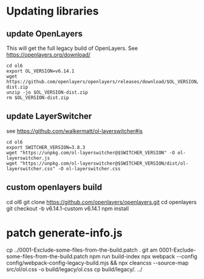# Updating libraries

## update OpenLayers

This will get the full legacy build of OpenLayers. See https://openlayers.org/download/

```shell
cd ol6
export OL_VERSION=v6.14.1
wget https://github.com/openlayers/openlayers/releases/download/$OL_VERSION/$OL_VERSION-dist.zip
unzip -jo $OL_VERSION-dist.zip
rm $OL_VERSION-dist.zip
```

## update LayerSwitcher

see https://github.com/walkermatt/ol-layerswitcher#js

```shell
cd ol6
export SWITCHER_VERSION=3.8.3
wget "https://unpkg.com/ol-layerswitcher@$SWITCHER_VERSION" -O ol-layerswitcher.js
wget "https://unpkg.com/ol-layerswitcher@$SWITCHER_VERSION/dist/ol-layerswitcher.css" -O ol-layerswitcher.css
```

## custom openlayers build

cd ol6
git clone https://github.com/openlayers/openlayers.git
cd openlayers
git checkout -b v6.14.1-custom v6.14.1
npm install
# patch generate-info.js
cp ../0001-Exclude-some-files-from-the-build.patch .
git am 0001-Exclude-some-files-from-the-build.patch
npm run build-index
npx webpack --config config/webpack-config-legacy-build.mjs && npx cleancss --source-map src/ol/ol.css -o build/legacy/ol.css
cp build/legacy/*.* ../
